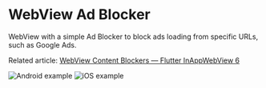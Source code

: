 # WebView Ad Blocker

WebView with a simple Ad Blocker to block ads loading from specific URLs, such as Google Ads.

Related article: [WebView Content Blockers — Flutter InAppWebView 6](https://medium.com/@pichillilorenzo/webview-content-blockers-flutter-inappwebview-6-faba4d61c294?source=friends_link&sk=707043bdd267f2292e0753b87b816191)

![Android example](https://user-images.githubusercontent.com/5956938/204134957-ebb431d4-4e7c-4839-96e6-73bc74db476f.gif)
![iOS example](https://user-images.githubusercontent.com/5956938/204134939-3a490f0b-c603-4cf2-bcfd-d474f9dbf75f.gif)
